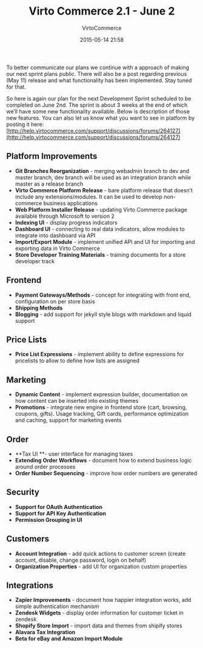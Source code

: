 ﻿---
author: VirtoCommerce
category: release
date: 2015-05-14 21:58
excerpt: To better communicate our plans we continue with a approach of making our next sprint plans public.
permalink: blog/virtocommerce-2-1-june-2
tags: [aspstore, ecommerce, marketing, marketplace, open-source, promotions, search-indexing, seo, zapper, zendesk]
title: "Virto Commerce 2.1 - June 2"
---
To better communicate our plans we continue with a approach of making our next sprint plans public. There will also be a post regarding previous (May 11) release and what functionality has been implemented. Stay tuned for that.

So here is again our plan for the next Development Sprint scheduled to be completed on June 2nd. The sprint is about 3 weeks at the end of which we’ll have some new functionality available. Below is description of those new features. You can also let us know what you want to see in platform by posting it here: [http://help.virtocommerce.com/support/discussions/forums/264127](http://help.virtocommerce.com/support/discussions/forums/264127)

## Platform Improvements

* **Git Branches Reorganization** - merging webadmin branch to dev and master branch, dev branch will be used as an integration branch while master as a release branch
* **Virto Commerce Platform Release** - bare platform release that doesn’t include&nbsp;any extensions/modules. It can be used&nbsp;to develop non-commerce business applications
* **Web Platform Installer Release** - updating Virto Commerce package available through Microsoft to version 2
* **Indexing UI** - display progress indicators
* **Dashboard UI** - connecting to real data indicators, allow modules to integrate into dashboard via API
* **Import/Export Module** - implement unified API and UI for importing and exporting data in Virto Commerce
* **Store Developer Training Materials** - training documents for a store developer track

## Frontend

* **Payment Gateways/Methods** - concept for integrating with front end, configuration on per store basis
* **Shipping Methods**
* **Blogging** - add support for jekyll style blogs with markdown and liquid support

## Price Lists

* **Price List Expressions** - implement ability to define expressions for pricelists to allow to define how lists are assigned

## Marketing

* **Dynamic Content** - implement expression builder, documentation on how content can be inserted into existing themes
* **Promotions** - integrate new engine in frontend store (cart, browsing, coupons, gifts). Usage tracking, Gift cards, performance optimization and caching, support for marketing events

## Order

* **Tax UI **- user interface for managing taxes
* **Extending Order Workflows** - document how to extend business logic around order processes
* **Order Number Sequencing** - improve how order numbers are generated

## Security

* **Support for OAuth Authentication**
* **Support for API Key Authentication**
* **Permission Grouping in UI**

## Customers

* **Account Integration** - add quick actions to customer screen (create account, disable, change password, login on behalf)
* **Organization Properties** - add UI for organization custom properties

## Integrations

* **Zapier Improvements** - document how happier integration works, add simple authentication mechanism
* **Zendesk Widgets** - display order information for customer ticket in zendesk
* **Shopify Store Import** - import data and themes from shipify stores
* **Alavara Tax Integration**
* **Beta for eBay and Amazon Import Module**